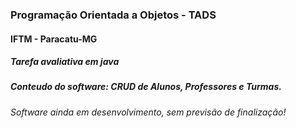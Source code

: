 ### Programação Orientada a Objetos - TADS
#### IFTM - Paracatu-MG

##### Tarefa avaliativa em java

##### Conteudo do software: CRUD de Alunos, Professores e Turmas.
###### Software ainda em desenvolvimento, sem previsão de finalização!
